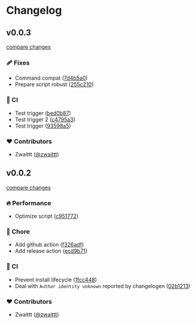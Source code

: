# Changelog


## v0.0.3

[compare changes](https://github.com/zwaittt/commitflow/compare/v0.0.2...v0.0.3)

### 🩹 Fixes

- Command compat ([7d4b5a0](https://github.com/zwaittt/commitflow/commit/7d4b5a0))
- Prepare script robust ([255c210](https://github.com/zwaittt/commitflow/commit/255c210))

### 🤖 CI

- Test trigger ([bed0b87](https://github.com/zwaittt/commitflow/commit/bed0b87))
- Test trigger 2 ([c4795a3](https://github.com/zwaittt/commitflow/commit/c4795a3))
- Test trigger ([93598a5](https://github.com/zwaittt/commitflow/commit/93598a5))

### ❤️ Contributors

- Zwaittt ([@zwaittt](http://github.com/zwaittt))

## v0.0.2

[compare changes](https://github.com/zwaittt/commitflow/compare/0.0.1...v0.0.2)

### 🔥 Performance

- Optimize script ([c951772](https://github.com/zwaittt/commitflow/commit/c951772))

### 🏡 Chore

- Add github action ([f326adf](https://github.com/zwaittt/commitflow/commit/f326adf))
- Add release action ([ecd9b71](https://github.com/zwaittt/commitflow/commit/ecd9b71))

### 🤖 CI

- Prevent install lifecycle ([1fcc448](https://github.com/zwaittt/commitflow/commit/1fcc448))
- Deal with `Author identity unknown` reported by changelogen ([02b1213](https://github.com/zwaittt/commitflow/commit/02b1213))

### ❤️ Contributors

- Zwaittt ([@zwaittt](http://github.com/zwaittt))


